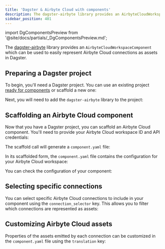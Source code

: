 ```yaml
---
title: 'Dagster & Airbyte Cloud with components'
description: The dagster-airbyte library provides an AirbyteCloudWorkspaceComponent, which can be used to represent Airbyte Cloud connections as assets in Dagster.
sidebar_position: 401
---
```


import DgComponentsPreview from '@site/docs/partials/\_DgComponentsPreview.md';

<DgComponentsPreview />

The [dagster-airbyte](/integrations/libraries/airbyte) library provides an `AirbyteCloudWorkspaceComponent` which can be used to easily represent Airbyte Cloud connections as assets in Dagster.

## Preparing a Dagster project

To begin, you'll need a Dagster project. You can use an existing project [ready for components](/guides/labs/dg/incrementally-adopting-dg/migrating-project) or scaffold a new one:

<CliInvocationExample path="docs_snippets/docs_snippets/guides/components/integrations/airbyte-cloud-component/1-scaffold-project.txt" />

Next, you will need to add the `dagster-airbyte` library to the project:

<CliInvocationExample path="docs_snippets/docs_snippets/guides/components/integrations/airbyte-cloud-component/2-add-airbyte.txt" />

## Scaffolding an Airbyte Cloud component

Now that you have a Dagster project, you can scaffold an Airbyte Cloud component. You'll need to provide your Airbyte Cloud workspace ID and API credentials:

<CliInvocationExample path="docs_snippets/docs_snippets/guides/components/integrations/airbyte-cloud-component/3-scaffold-airbyte-component.txt" />

The scaffold call will generate a `component.yaml` file:

<CliInvocationExample path="docs_snippets/docs_snippets/guides/components/integrations/airbyte-cloud-component/4-tree.txt" />

In its scaffolded form, the `component.yaml` file contains the configuration for your Airbyte Cloud workspace:

<CodeExample path="docs_snippets/docs_snippets/guides/components/integrations/airbyte-cloud-component/5-component.yaml" title="my_project/defs/airbyte_ingest/component.yaml" language="yaml" />

You can check the configuration of your component:

<WideContent maxSize={1100}>
<CliInvocationExample path="docs_snippets/docs_snippets/guides/components/integrations/airbyte-cloud-component/6-list-defs.txt" />
</WideContent>

## Selecting specific connections

You can select specific Airbyte Cloud connections to include in your component using the `connection_selector` key. This allows you to filter which connections are represented as assets:

<CodeExample path="docs_snippets/docs_snippets/guides/components/integrations/airbyte-cloud-component/7-customized-component.yaml" title="my_project/defs/airbyte_ingest/component.yaml" language="yaml" />

<WideContent maxSize={1100}>
<CliInvocationExample path="docs_snippets/docs_snippets/guides/components/integrations/airbyte-cloud-component/8-list-defs.txt" />
</WideContent>

## Customizing Airbyte Cloud assets

Properties of the assets emitted by each connection can be customized in the `component.yaml` file using the `translation` key:

<CodeExample path="docs_snippets/docs_snippets/guides/components/integrations/airbyte-cloud-component/9-customized-component.yaml" title="my_project/defs/airbyte_ingest/component.yaml" language="yaml" />

<WideContent maxSize={1100}>
<CliInvocationExample path="docs_snippets/docs_snippets/guides/components/integrations/airbyte-cloud-component/10-list-defs.txt" />
</WideContent>
